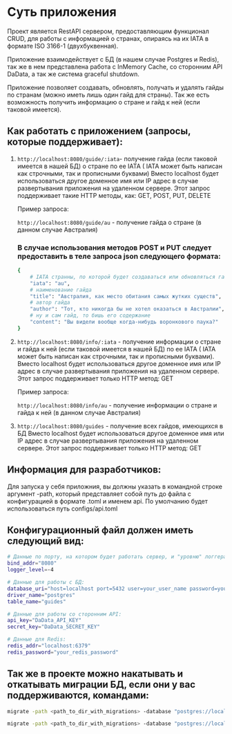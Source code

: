 # Суть приложения
Проект является RestAPI сервером, предоставляющим функционал CRUD, для работы с информацией о странах, опираясь на их IATA в формате ISO 3166-1 (двухбуквенная).

Приложение взаимодействует с БД (в нашем случае Postgres и Redis), так же в нем представлена работа с InMemory Cache, со сторонним API DaData, а так же система graceful shutdown.

Приложение позволяет создавать, обновлять, получать и удалять гайды по странам (можно иметь лишь один гайд для страны).
Так же есть возможность получить информацию о стране и гайд к ней (если таковой имеется).

## Как работать с приложением (запросы, которые поддерживает):
1. `http://localhost:8080/guide/:iata`- получение гайда (если таковой имеется в нашей БД) о стране по ее IATA ( IATA может быть написан как строчными, так и прописными буквами)
Вместо localhost будет использоваться другое доменное имя или IP адрес в случае развертывания приложения на удаленном сервере.
Этот запрос поддерживает такие HTTP методы, как: GET, POST, PUT, DELETE

    Пример запроса:

    `http://localhost:8080/guide/au` - получение гайда о стране (в данном случае Австралия)
    ### В случае использования методов POST и PUT следует предоставить в теле запроса json следующего формата:
    ```bash
    {
        # IATA странны, по которой будет создаваться или обновляться гайд
        "iata": "au",
        # наименование гайда
        "title": "Австралия, как место обитания самых жутких существ",
        # автор гайда
        "author": "Тот, кто никогда бы не хотел оказаться в Австралии",
        # ну и сам гайд, то бишь его содержание
        "content": "Вы видели вообще когда-нибудь воронкового паука?" 
    }
    ```

2. `http://localhost:8080/info/:iata` - получение информации о стране и гайда к ней (если таковой имеется в нашей БД) по ее IATA ( IATA может быть написан как строчными, так и прописными буквами).
Вместо localhost будет использоваться другое доменное имя или IP адрес в случае развертывания приложения на удаленном сервере.
Этот запрос поддерживает только HTTP метод: GET
    
    Пример запроса:

    `http://localhost:8080/info/au` - получение информации о стране и гайда к ней (в данном случае Австралия)

3. `http://localhost:8080/guides` - получение всех гайдов, имеющихся в БД
Вместо localhost будет использоваться другое доменное имя или IP адрес в случае развертывания приложения на удаленном сервере.
Этот запрос поддерживает только HTTP метод: GET


## Информация для разработчиков:
Для запуска у себя приложния, вы должны указать в командной строке аргумент -path, который представляет собой путь до файла с конфигурацией в формате .toml и именем api.
По умолчанию будет использоваться путь configs/api.toml

## Конфигурационный файл должен иметь следующий вид:
```bash
# Данные по порту, на котором будет работать сервер, и "уровню" логгера для нашего приложения:
bind_addr="8080"
logger_level=-4

# Данные для работы с БД:
database_uri="host=localhost port=5432 user=your_user_name password=your_password dbname=your_db_name sslmode=disable"
driver_name="postgres"
table_name="guides"

# Данные для работы со сторонним API:
api_key="DaData_API_KEY"
secret_key="DaData_SECRET_KEY"

# Данные для Redis:
redis_addr="localhost:6379"
redis_password="your_redis_password"
```

## Так же в проекте можно накатывать и откатывать миграции БД, если они у вас поддерживаются, командами:
```bash
migrate -path <path_to_dir_with_migrations> -database "postgres://localhost:5432/your_db_name?sslmode=disable&user=your_user_name&password=your_password" up

migrate -path <path_to_dir_with_migrations> -database "postgres://localhost:5432/your_db_name?sslmode=disable&user=your_user_name&password=your_password" down
```





